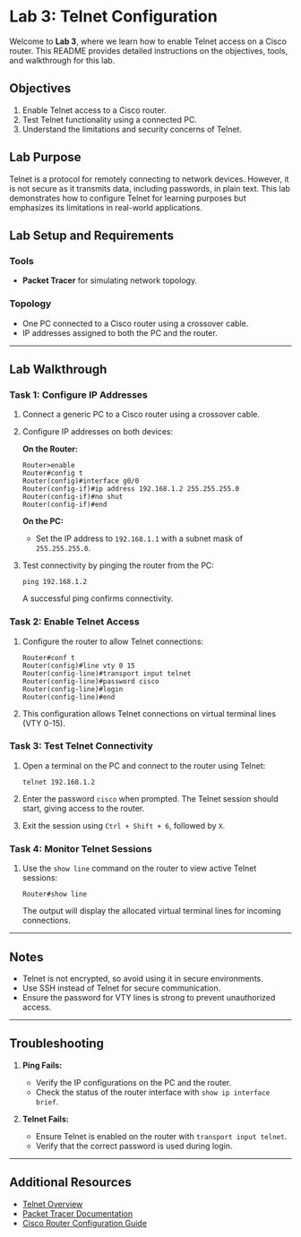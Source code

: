 # Lab 3: Telnet Configuration

Welcome to **Lab 3**, where we learn how to enable Telnet access on a Cisco router. This README provides detailed instructions on the objectives, tools, and walkthrough for this lab.

## Objectives

1. Enable Telnet access to a Cisco router.
2. Test Telnet functionality using a connected PC.
3. Understand the limitations and security concerns of Telnet.

## Lab Purpose

Telnet is a protocol for remotely connecting to network devices. However, it is not secure as it transmits data, including passwords, in plain text. This lab demonstrates how to configure Telnet for learning purposes but emphasizes its limitations in real-world applications.

## Lab Setup and Requirements

### Tools

- **Packet Tracer** for simulating network topology.

### Topology

- One PC connected to a Cisco router using a crossover cable.
- IP addresses assigned to both the PC and the router.

---

## Lab Walkthrough

### Task 1: Configure IP Addresses

1. Connect a generic PC to a Cisco router using a crossover cable.
2. Configure IP addresses on both devices:

   **On the Router:**
   ```
   Router>enable
   Router#config t
   Router(config)#interface g0/0
   Router(config-if)#ip address 192.168.1.2 255.255.255.0
   Router(config-if)#no shut
   Router(config-if)#end
   ```

   **On the PC:**
   - Set the IP address to `192.168.1.1` with a subnet mask of `255.255.255.0`.

3. Test connectivity by pinging the router from the PC:

   ```
   ping 192.168.1.2
   ```

   A successful ping confirms connectivity.

### Task 2: Enable Telnet Access

1. Configure the router to allow Telnet connections:

   ```
   Router#conf t
   Router(config)#line vty 0 15
   Router(config-line)#transport input telnet
   Router(config-line)#password cisco
   Router(config-line)#login
   Router(config-line)#end
   ```

2. This configuration allows Telnet connections on virtual terminal lines (VTY 0-15).

### Task 3: Test Telnet Connectivity

1. Open a terminal on the PC and connect to the router using Telnet:

   ```
   telnet 192.168.1.2
   ```

2. Enter the password `cisco` when prompted. The Telnet session should start, giving access to the router.

3. Exit the session using `Ctrl + Shift + 6`, followed by `X`.

### Task 4: Monitor Telnet Sessions

1. Use the `show line` command on the router to view active Telnet sessions:

   ```
   Router#show line
   ```

   The output will display the allocated virtual terminal lines for incoming connections.

---

## Notes

- Telnet is not encrypted, so avoid using it in secure environments.
- Use SSH instead of Telnet for secure communication.
- Ensure the password for VTY lines is strong to prevent unauthorized access.

---

## Troubleshooting

1. **Ping Fails:**
   - Verify the IP configurations on the PC and the router.
   - Check the status of the router interface with `show ip interface brief`.

2. **Telnet Fails:**
   - Ensure Telnet is enabled on the router with `transport input telnet`.
   - Verify that the correct password is used during login.

---

## Additional Resources

- [Telnet Overview](https://en.wikipedia.org/wiki/Telnet)
- [Packet Tracer Documentation](https://www.netacad.com/courses/packet-tracer)
- [Cisco Router Configuration Guide](https://www.cisco.com/c/en/us/td/docs/routers/)
